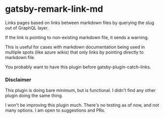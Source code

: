 # gatsby-remark-link-md

Links pages based on links between markdown files by querying the slug out of GraphQL layer.

If the link is pointing to non-existing markdown file, it sends a warning.

This is useful for cases with markdown documentation being used in multiple spots (like azure wikis) that only links by pointing directly to markdown file.

You probably want to have this plugin before gatsby-plugin-catch-links.

### Disclaimer

This plugin is doing bare minimum, but is functional. I didn't find any other plugin doing the same thing.

I won't be improving this plugin much. There's no testing as of now, and not many options. I am open to suggestions and PRs.
